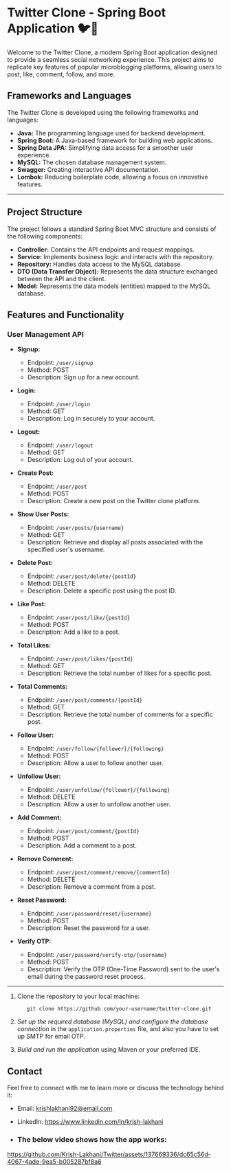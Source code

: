 # Twitter Clone - Spring Boot Application 🐦🔄

Welcome to the Twitter Clone, a modern Spring Boot application designed to provide a seamless social networking experience. This project aims to replicate key features of popular microblogging platforms, allowing users to post, like, comment, follow, and more.

## Frameworks and Languages

The Twitter Clone is developed using the following frameworks and languages:

- **Java:** The programming language used for backend development.
- **Spring Boot:** A Java-based framework for building web applications.
- **Spring Data JPA:** Simplifying data access for a smoother user experience.
- **MySQL:** The chosen database management system.
- **Swagger:** Creating interactive API documentation.
- **Lombok:** Reducing boilerplate code, allowing a focus on innovative features.

---

## Project Structure

The project follows a standard Spring Boot MVC structure and consists of the following components:

- **Controller:** Contains the API endpoints and request mappings.
- **Service:** Implements business logic and interacts with the repository.
- **Repository:** Handles data access to the MySQL database.
- **DTO (Data Transfer Object):** Represents the data structure exchanged between the API and the client.
- **Model:** Represents the data models (entities) mapped to the MySQL database.

## Features and Functionality

### User Management API

- **Signup:**
  - Endpoint: `/user/signup`
  - Method: POST
  - Description: Sign up for a new account.

- **Login:**
  - Endpoint: `/user/login`
  - Method: GET
  - Description: Log in securely to your account.

- **Logout:**
  - Endpoint: `/user/logout`
  - Method: GET
  - Description: Log out of your account.

- **Create Post:**
  - Endpoint: `/user/post`
  - Method: POST
  - Description: Create a new post on the Twitter clone platform.

- **Show User Posts:**
  - Endpoint: `/user/posts/{username}`
  - Method: GET
  - Description: Retrieve and display all posts associated with the specified user's username.

- **Delete Post:**
  - Endpoint: `/user/post/delete/{postId}`
  - Method: DELETE
  - Description: Delete a specific post using the post ID.

- **Like Post:**
  - Endpoint: `/user/post/like/{postId}`
  - Method: POST
  - Description: Add a like to a post.

- **Total Likes:**
  - Endpoint: `/user/post/likes/{postId}`
  - Method: GET
  - Description: Retrieve the total number of likes for a specific post.

- **Total Comments:**
  - Endpoint: `/user/post/comments/{postId}`
  - Method: GET
  - Description: Retrieve the total number of comments for a specific post.

- **Follow User:**
  - Endpoint: `/user/follow/{follower}/{following}`
  - Method: POST
  - Description: Allow a user to follow another user.

- **Unfollow User:**
  - Endpoint: `/user/unfollow/{follower}/{following}`
  - Method: DELETE
  - Description: Allow a user to unfollow another user.

- **Add Comment:**
  - Endpoint: `/user/post/comment/{postId}`
  - Method: POST
  - Description: Add a comment to a post.

- **Remove Comment:**
  - Endpoint: `/user/post/comment/remove/{commentId}`
  - Method: DELETE
  - Description: Remove a comment from a post.

- **Reset Password:**
  - Endpoint: `/user/password/reset/{username}`
  - Method: POST
  - Description: Reset the password for a user.

- **Verify OTP:**
  - Endpoint: `/user/password/verify-otp/{username}`
  - Method: POST
  - Description: Verify the OTP (One-Time Password) sent to the user's email during the password reset process.

---


1. Clone the repository to your local machine:

   ```shell
      git clone https://github.com/your-username/twitter-clone.git
2. *Set up the required database (MySQL) and configure the database connection* in the `application.properties` file, and also you have to set up SMTP for email OTP.

3. *Build and run the application* using Maven or your preferred IDE.
  


## Contact

Feel free to connect with me to learn more or discuss the technology behind it:

- Email: krishlakhani92@email.com
- LinkedIn: https://www.linkedin.com/in/krish-lakhani

- ### The below video shows how the app works:
https://github.com/Krish-Lakhani/Twitter/assets/137669336/dc65c56d-4067-4ade-9ea5-b005287bf8a6
